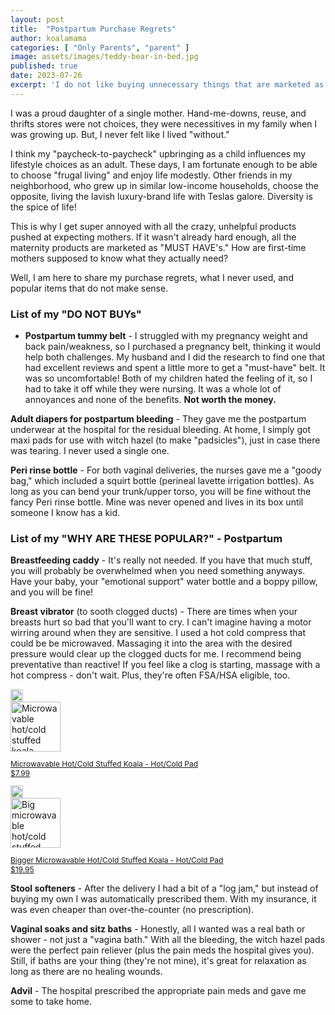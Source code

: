 ```yaml
---
layout: post
title:  "Postpartum Purchase Regrets"
author: koalamama
categories: [ "Only Parents", "parent" ]
image: assets/images/teddy-bear-in-bed.jpg
published: true
date: 2023-07-26
excerpt: 'I do not like buying unnecessary things that are marketed as "must-buys."  Here are my list of regrets purchases.'
---
```


I was a proud daughter of a single mother. Hand-me-downs, reuse, and thrifts stores were not choices, they were necessitives in my family when I was growing up. But, I never felt like I lived "without."

I think my "paycheck-to-paycheck" upbringing as a child influences my lifestyle choices as an adult. These days, I am fortunate enough to be able to choose "frugal living" and enjoy life modestly. Other friends in my neighborhood, who grew up in similar low-income households, choose the opposite, living the lavish luxury-brand life with Teslas galore. Diversity is the spice of life!

This is why I get super annoyed with all the crazy, unhelpful products pushed at expecting mothers. If it wasn't already hard enough, all the maternity products are marketed as "MUST HAVE's." How are first-time mothers supposed to know what they actually need?

Well, I am here to share my purchase regrets, what I never used, and popular items that do not make sense.


### List of my "DO NOT BUYs"

- **Postpartum tummy belt** - I struggled with my pregnancy weight and back pain/weakness, so I purchased a pregnancy belt, thinking it would help both challenges. My husband and I did the research to find one that had excellent reviews and spent a little more to get a "must-have" belt. It was so uncomfortable! Both of my children hated the feeling of it, so I had to take it off while they were nursing. It was a whole lot of annoyances and none of the benefits. **Not worth the money.**
 
**Adult diapers for postpartum bleeding** - They gave me the postpartum underwear at the hospital for the residual bleeding. At home, I simply got maxi pads for use with witch hazel (to make "padsicles"), just in case there was tearing.  I never used a single one.
 
**Peri rinse bottle** - For both vaginal deliveries, the nurses gave me a "goody bag," which included a squirt bottle (perineal lavette irrigation bottles). As long as you can bend your trunk/upper torso, you will be fine without the fancy Peri rinse bottle. Mine was never opened and lives in its box until someone I know has a kid.



### List of my "WHY ARE THESE POPULAR?" - Postpartum

**Breastfeeding caddy** - It's really not needed. If you have that much stuff, you will probably be overwhelmed when you need something anyways. Have your baby, your "emotional support" water bottle and a boppy pillow, and you will be fine!

**Breast vibrator** (to sooth clogged ducts) - There are times when your breasts hurt so bad that you'll want to cry. I can't imagine having a motor wirring around when they are sensitive. I used a hot cold compress that could be be microwaved. Massaging it into the area with the desired pressure would clear up the clogged ducts for me. I recommend being preventative than reactive! If you feel like a clog is starting, massage with a hot compress - don't wait. Plus, they're often FSA/HSA eligible, too.

<div class="ml-1 mr-1 w-25 d-inline-block">
    <a href="https://www.amazon.com/Stuffed-Natural-Heating-Cooling-Thermal-Aid/dp/B00JKUIGYI?keywords=microwavable+koala+heating+stuffed+animal&qid=1690316112&sprefix=koala+heating+%2Caps%2C180&sr=8-3-spons&sp_csd=d2lkZ2V0TmFtZT1zcF9hdGY&psc=1&linkCode=ll1&tag=koalaco-20&linkId=3a3bd357baf20161a9c5ea62d2c3a6d3&language=en_US&ref_=as_li_ss_tl">
        <img class="mb-2" src="https://upload.wikimedia.org/wikipedia/commons/thumb/a/a9/Amazon_logo.svg/2560px-Amazon_logo.svg.png" alt="Amazon.com Logo" height="20px" width="auto" />
        <br />
        <img class="mb-2" src="https://m.media-amazon.com/images/I/91VCJNfuW3L._AC_SX679_.jpg" alt="Microwavable hot/cold stuffed koala" height="80px" width="auto" />
        <br />
        <p class="mb-2" style="font-size: 12px;">Microwavable Hot/Cold Stuffed Koala - Hot/Cold Pad<br />$7.99</p>
    </a>
</div>
<div class="ml-1 mr-1 w-25 d-inline-block">
    <a href="https://www.amazon.com/Stuffed-Natural-Heating-Cooling-Thermal-Aid/dp/B009SANTU6?keywords=microwavable%2Bkoala%2Bheating%2Bstuffed%2Banimal&qid=1690316112&sprefix=koala%2Bheating%2B%2Caps%2C180&sr=8-1-spons&sp_csd=d2lkZ2V0TmFtZT1zcF9hdGY&th=1&linkCode=ll1&tag=koalaco-20&linkId=02e66541da78964982db6db7cce5fb6b&language=en_US&ref_=as_li_ss_tl">
        <img class="mb-2" src="https://upload.wikimedia.org/wikipedia/commons/thumb/a/a9/Amazon_logo.svg/2560px-Amazon_logo.svg.png" alt="Amazon.com Logo" height="20px" width="auto" />
        <br />
        <img class="mb-2" src="https://m.media-amazon.com/images/I/81mwjOaxUAL._AC_SX679_.jpg" alt="Big microwavable hot/cold stuffed koala" height="80px" width="auto" />
        <br />
        <p class="mb-2" style="font-size: 12px;">Bigger Microwavable Hot/Cold Stuffed Koala - Hot/Cold Pad<br />$19.95</p>
    </a>
</div>

**Stool softeners** - After the delivery I had a bit of a "log jam," but instead of buying my own I was automatically prescribed them. With my insurance, it was even cheaper than over-the-counter (no prescription).

**Vaginal soaks and sitz baths** - Honestly, all I wanted was a real bath or shower - not just a "vagina bath." With all the bleeding, the witch hazel pads were the perfect pain reliever (plus the pain meds the hospital gives you). Still, if baths are your thing (they're not mine), it's great for relaxation as long as there are no healing wounds.

**Advil** - The hospital prescribed the appropriate pain meds and gave me some to take home.
